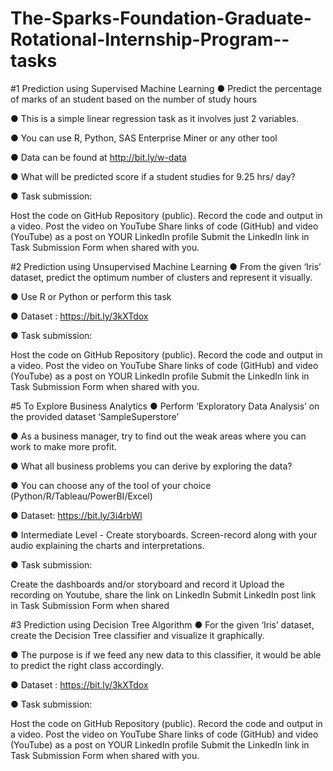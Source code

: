 # The-Sparks-Foundation-Graduate-Rotational-Internship-Program--tasks
#1 Prediction using Supervised Machine Learning
● Predict the percentage of marks of an student based on the number of study hours

● This is a simple linear regression task as it involves just 2 variables.

● You can use R, Python, SAS Enterprise Miner or any other tool

● Data can be found at http://bit.ly/w-data

● What will be predicted score if a student studies for 9.25 hrs/ day?

● Task submission:

Host the code on GitHub Repository (public). Record the code and output in a video. Post the video on YouTube
Share links of code (GitHub) and video (YouTube) as a post on YOUR LinkedIn profile
Submit the LinkedIn link in Task Submission Form when shared with you.

#2 Prediction using Unsupervised Machine Learning
● From the given ‘Iris’ dataset, predict the optimum number of clusters and represent it visually.

● Use R or Python or perform this task

● Dataset : https://bit.ly/3kXTdox

● Task submission:

Host the code on GitHub Repository (public). Record the code and output in a video. Post the video on YouTube
Share links of code (GitHub) and video (YouTube) as a post on YOUR LinkedIn profile
Submit the LinkedIn link in Task Submission Form when shared with you.

#5 To Explore Business Analytics
● Perform ‘Exploratory Data Analysis’ on the provided dataset ‘SampleSuperstore’

● As a business manager, try to find out the weak areas where you can work to make more profit.

● What all business problems you can derive by exploring the data?

● You can choose any of the tool of your choice (Python/R/Tableau/PowerBI/Excel)

● Dataset: https://bit.ly/3i4rbWl

● Intermediate Level - Create storyboards. Screen-record along with your audio explaining the charts and interpretations.

● Task submission:

Create the dashboards and/or storyboard and record it
Upload the recording on Youtube, share the link on LinkedIn
Submit LinkedIn post link in Task Submission Form when shared

#3 Prediction using Decision Tree Algorithm
● For the given ‘Iris’ dataset, create the Decision Tree classifier and visualize it graphically.

● The purpose is if we feed any new data to this classifier, it would be able to predict the right class accordingly.

● Dataset : https://bit.ly/3kXTdox

● Task submission:

Host the code on GitHub Repository (public). Record the code and output in a video. Post the video on YouTube
Share links of code (GitHub) and video (YouTube) as a post on YOUR LinkedIn profile
Submit the LinkedIn link in Task Submission Form when shared with you.
